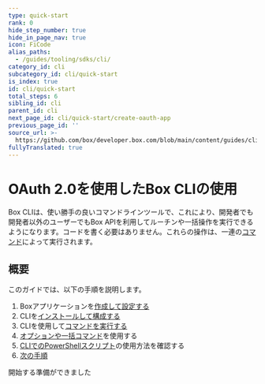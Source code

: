 ```yaml
---
type: quick-start
rank: 0
hide_step_number: true
hide_in_page_nav: true
icon: FiCode
alias_paths:
  - /guides/tooling/sdks/cli/
category_id: cli
subcategory_id: cli/quick-start
is_index: true
id: cli/quick-start
total_steps: 6
sibling_id: cli
parent_id: cli
next_page_id: cli/quick-start/create-oauth-app
previous_page_id: ''
source_url: >-
  https://github.com/box/developer.box.com/blob/main/content/guides/cli/quick-start/0-index.md
fullyTranslated: true
---
```

# OAuth 2.0を使用したBox CLIの使用

<!--alex ignore executed-->

Box CLIは、使い勝手の良いコマンドラインツールで、これにより、開発者でも開発者以外のユーザーでもBox APIを利用してルーチンや一括操作を実行できるようになります。コードを書く必要はありません。これらの操作は、一連の[コマンド][commands]によって実行されます。

<YouTube id="whxT3Bdx3E0">

</YouTube>

## 概要

このガイドでは、以下の手順を説明します。

1. Boxアプリケーションを[作成して設定する][one]
2. CLIを[インストールして構成する][two]
3. CLIを使用して[コマンドを実行する][three]
4. [オプションや一括コマンド][four]を使用する
5. [CLIでのPowerShellスクリプト][five]の使用方法を確認する
6. [次の手順][six]

<Next>

開始する準備ができました

</Next>

[commands]: https://github.com/box/boxcli#command-topics

[one]: g://cli/quick-start/create-oauth-app/

[two]: g://cli/quick-start/install-and-configure/

[three]: g://cli/quick-start/build-commands-help/

[four]: g://cli/quick-start/options-and-bulk-commands/

[five]: g://cli/quick-start/powershell-script-templates/

[six]: g://cli/quick-start/next-steps/
